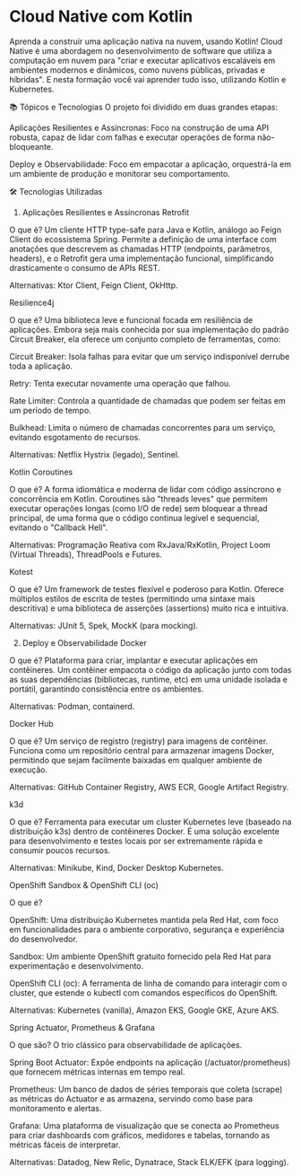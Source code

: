 # Cloud Native com Kotlin
Aprenda a construir uma aplicação nativa na nuvem, usando Kotlin! Cloud Native é uma abordagem no desenvolvimento de software que utiliza a computação em nuvem para "criar e executar aplicativos escaláveis em ambientes modernos e dinâmicos, como nuvens públicas, privadas e híbridas". E nesta formação você vai aprender tudo isso, utilizando Kotlin e Kubernetes.

📚 Tópicos e Tecnologias
O projeto foi dividido em duas grandes etapas:

Aplicações Resilientes e Assíncronas: Foco na construção de uma API robusta, capaz de lidar com falhas e executar operações de forma não-bloqueante.

Deploy e Observabilidade: Foco em empacotar a aplicação, orquestrá-la em um ambiente de produção e monitorar seu comportamento.

🛠️ Tecnologias Utilizadas
1. Aplicações Resilientes e Assíncronas
Retrofit

O que é? Um cliente HTTP type-safe para Java e Kotlin, análogo ao Feign Client do ecossistema Spring. Permite a definição de uma interface com anotações que descrevem as chamadas HTTP (endpoints, parâmetros, headers), e o Retrofit gera uma implementação funcional, simplificando drasticamente o consumo de APIs REST.

Alternativas: Ktor Client, Feign Client, OkHttp.

Resilience4j

O que é? Uma biblioteca leve e funcional focada em resiliência de aplicações. Embora seja mais conhecida por sua implementação do padrão Circuit Breaker, ela oferece um conjunto completo de ferramentas, como:

Circuit Breaker: Isola falhas para evitar que um serviço indisponível derrube toda a aplicação.

Retry: Tenta executar novamente uma operação que falhou.

Rate Limiter: Controla a quantidade de chamadas que podem ser feitas em um período de tempo.

Bulkhead: Limita o número de chamadas concorrentes para um serviço, evitando esgotamento de recursos.

Alternativas: Netflix Hystrix (legado), Sentinel.

Kotlin Coroutines

O que é? A forma idiomática e moderna de lidar com código assíncrono e concorrência em Kotlin. Coroutines são "threads leves" que permitem executar operações longas (como I/O de rede) sem bloquear a thread principal, de uma forma que o código continua legível e sequencial, evitando o "Callback Hell".

Alternativas: Programação Reativa com RxJava/RxKotlin, Project Loom (Virtual Threads), ThreadPools e Futures.

Kotest

O que é? Um framework de testes flexível e poderoso para Kotlin. Oferece múltiplos estilos de escrita de testes (permitindo uma sintaxe mais descritiva) e uma biblioteca de asserções (assertions) muito rica e intuitiva.

Alternativas: JUnit 5, Spek, MockK (para mocking).

2. Deploy e Observabilidade
Docker

O que é? Plataforma para criar, implantar e executar aplicações em contêineres. Um contêiner empacota o código da aplicação junto com todas as suas dependências (bibliotecas, runtime, etc) em uma unidade isolada e portátil, garantindo consistência entre os ambientes.

Alternativas: Podman, containerd.

Docker Hub

O que é? Um serviço de registro (registry) para imagens de contêiner. Funciona como um repositório central para armazenar imagens Docker, permitindo que sejam facilmente baixadas em qualquer ambiente de execução.

Alternativas: GitHub Container Registry, AWS ECR, Google Artifact Registry.

k3d

O que é? Ferramenta para executar um cluster Kubernetes leve (baseado na distribuição k3s) dentro de contêineres Docker. É uma solução excelente para desenvolvimento e testes locais por ser extremamente rápida e consumir poucos recursos.

Alternativas: Minikube, Kind, Docker Desktop Kubernetes.

OpenShift Sandbox & OpenShift CLI (oc)

O que é?

OpenShift: Uma distribuição Kubernetes mantida pela Red Hat, com foco em funcionalidades para o ambiente corporativo, segurança e experiência do desenvolvedor.

Sandbox: Um ambiente OpenShift gratuito fornecido pela Red Hat para experimentação e desenvolvimento.

OpenShift CLI (oc): A ferramenta de linha de comando para interagir com o cluster, que estende o kubectl com comandos específicos do OpenShift.

Alternativas: Kubernetes (vanilla), Amazon EKS, Google GKE, Azure AKS.

Spring Actuator, Prometheus & Grafana

O que são? O trio clássico para observabilidade de aplicações.

Spring Boot Actuator: Expõe endpoints na aplicação (/actuator/prometheus) que fornecem métricas internas em tempo real.

Prometheus: Um banco de dados de séries temporais que coleta (scrape) as métricas do Actuator e as armazena, servindo como base para monitoramento e alertas.

Grafana: Uma plataforma de visualização que se conecta ao Prometheus para criar dashboards com gráficos, medidores e tabelas, tornando as métricas fáceis de interpretar.

Alternativas: Datadog, New Relic, Dynatrace, Stack ELK/EFK (para logging).
